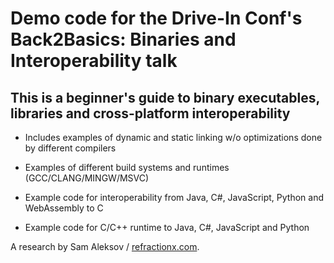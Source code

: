 # Demo code for the Drive-In Conf's Back2Basics: Binaries and Interoperability talk

## This is a beginner's guide to binary executables, libraries and cross-platform interoperability

- Includes examples of dynamic and static linking w/o optimizations done by different compilers

- Examples of different build systems and runtimes (GCC/CLANG/MINGW/MSVC)

- Example code for interoperability from Java, C#, JavaScript, Python and WebAssembly to C

- Example code for C/C++ runtime to Java, C#, JavaScript and Python

A research by Sam Aleksov / [refractionx.com](https://refractionx.com).
